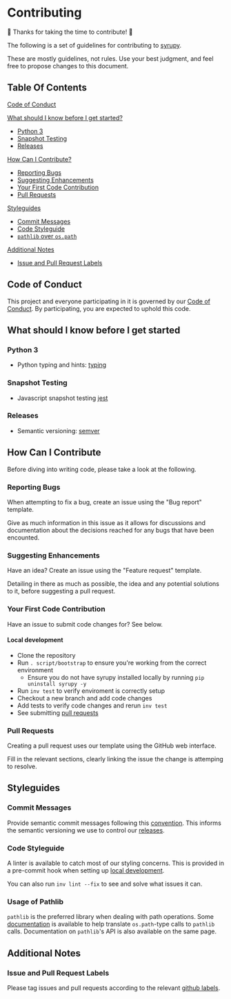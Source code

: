 # Contributing

:tada: Thanks for taking the time to contribute! :tada:

The following is a set of guidelines for contributing to [syrupy](https://github.com/tophat/syrupy).

These are mostly guidelines, not rules. Use your best judgment, and feel free to propose changes to this document.

## Table Of Contents

[Code of Conduct](#code-of-conduct)

[What should I know before I get started?](#what-should-i-know-before-i-get-started)

- [Python 3](#python-3)
- [Snapshot Testing](#snapshot-testing)
- [Releases](#releases)

[How Can I Contribute?](#how-can-i-contribute)

- [Reporting Bugs](#reporting-bugs)
- [Suggesting Enhancements](#suggesting-enhancements)
- [Your First Code Contribution](#your-first-code-contribution)
- [Pull Requests](#pull-requests)

[Styleguides](#styleguides)

- [Commit Messages](#commit-messages)
- [Code Styleguide](#code-styleguide)
- [`pathlib` over `os.path`](#usage-of-pathlib)

[Additional Notes](#additional-notes)

- [Issue and Pull Request Labels](#issue-and-pull-request-labels)

## Code of Conduct

This project and everyone participating in it is governed by our [Code of Conduct](CODE_OF_CONDUCT.md). By participating, you are expected to uphold this code.

## What should I know before I get started

### Python 3

- Python typing and hints: [typing](https://docs.python.org/3/library/typing.html)

### Snapshot Testing

- Javascript snapshot testing [jest](https://jestjs.io/docs/en/snapshot-testing)

### Releases

- Semantic versioning: [semver](https://semver.org/spec/v2.0.0.html)

## How Can I Contribute

Before diving into writing code, please take a look at the following.

### Reporting Bugs

When attempting to fix a bug, create an issue using the "Bug report" template.

Give as much information in this issue as it allows for discussions and documentation about the decisions reached for any bugs that have been encounted.

### Suggesting Enhancements

Have an idea? Create an issue using the "Feature request" template.

Detailing in there as much as possible, the idea and any potential solutions to it, before suggesting a pull request.

### Your First Code Contribution

Have an issue to submit code changes for? See below.

#### Local development

- Clone the repository
- Run `. script/bootstrap` to ensure you're working from the correct environment
  - Ensure you do not have syrupy installed locally by running `pip uninstall syrupy -y`
- Run `inv test` to verify enviroment is correctly setup
- Checkout a new branch and add code changes
- Add tests to verify code changes and rerun `inv test`
- See submitting [pull requests](#pull-requests)

### Pull Requests

Creating a pull request uses our template using the GitHub web interface.

Fill in the relevant sections, clearly linking the issue the change is attemping to resolve.

## Styleguides

### Commit Messages

Provide semantic commit messages following this [convention](https://www.conventionalcommits.org/en/v1.0.0/#summary).
This informs the semantic versioning we use to control our [releases](#releases).

### Code Styleguide

A linter is available to catch most of our styling concerns.
This is provided in a pre-commit hook when setting up [local development](#local-development).

You can also run `inv lint --fix` to see and solve what issues it can.

### Usage of Pathlib

`pathlib` is the preferred library when dealing with path operations. Some [documentation](https://docs.python.org/3/library/pathlib.html#correspondence-to-tools-in-the-os-module) is available to help translate `os.path`-type calls to `pathlib` calls. Documentation on `pathlib`'s API is also available on the same page.

## Additional Notes

### Issue and Pull Request Labels

Please tag issues and pull requests according to the relevant [github labels](https://github.com/tophat/syrupy/issues/labels).
